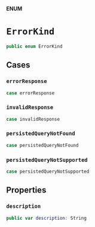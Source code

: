 **ENUM**

# `ErrorKind`

```swift
public enum ErrorKind
```

## Cases
### `errorResponse`

```swift
case errorResponse
```

### `invalidResponse`

```swift
case invalidResponse
```

### `persistedQueryNotFound`

```swift
case persistedQueryNotFound
```

### `persistedQueryNotSupported`

```swift
case persistedQueryNotSupported
```

## Properties
### `description`

```swift
public var description: String
```

